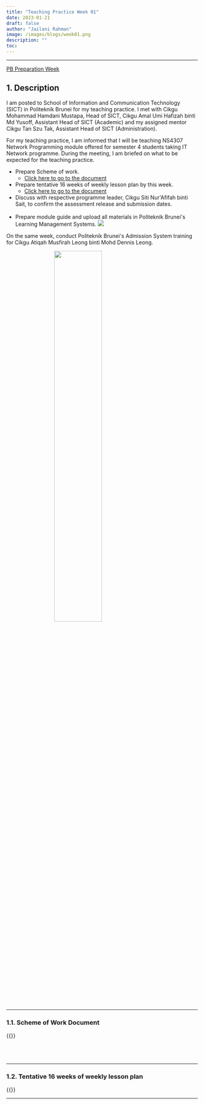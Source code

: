 ```yaml
---
title: "Teaching Practice Week 01"
date: 2023-01-21
draft: false
author: "Jailani Rahman"
image: /images/blogs/week01.png
description: ""
toc:
---
```


---

<div class="h1"><u>PB Preparation Week</u></div>

## 1. Description

I am posted to School of Information and Communication Technology (SICT) in Politeknik Brunei for my teaching practice. I met with Cikgu Mohammad Hamdani Mustapa, Head of SICT, Cikgu Amal Umi Hafizah binti Md Yusoff, Assistant Head of SICT (Academic) and my assigned mentor Cikgu Tan Szu Tak, Assistant Head of SICT (Administration).

For my teaching practice, I am informed that I will be teaching NS4307 Network Programming module offered for semester 4 students taking IT Network programme. During the meeting, I am briefed on what to be expected for the teaching practice.
- Prepare Scheme of work.
    - <a href="#nep_sow">Click here to go to the document</a>
- Prepare tentative 16 weeks of weekly lesson plan by this week.
    - <a href="#nep_wlp_init">Click here to go to the document</a>
- Discuss with respective programme leader, Cikgu Siti Nur'Afifah binti Sait, to confirm the assessment release and submission dates.
<br/><br/>
- Prepare module guide and upload all materials in Politeknik Brunei's Learning Management Systems.
<img src="../resources/week01-b.png" center></img>

On the same week, conduct Politeknik Brunei's Admission System training for Cikgu Atiqah Musfirah Leong binti Mohd Dennis Leong.

<img src="../resources/week01-a.jpg" width="50%" height="50%" style="display: block; margin-left: auto; margin-right: auto;"></img>

<br>

---

### 1.1. Scheme of Work Document
<div id="nep_sow">{{<embed-pdf url="../resources/NS4307_NEP_SOW.pdf">}}</div>
<br/><br/>

<br>

---

### 1.2. Tentative 16 weeks of weekly lesson plan
<div id="nep_wlp_init">{{<embed-pdf url="../resources/NS4307_NEP_WLP_INITIAL.pdf">}}</div>

---